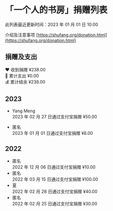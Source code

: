# 「一个人的书房」捐赠列表

此列表最近更新时间：2023 年 01 月 01 日 10:00

介绍及注意事项 [https://shufang.org/donation.html](https://shufang.org/donation.html)

## 捐赠及支出

❤️ 收到捐赠 ¥238.00  
🧾 累计支出 ¥0.00  
💰 累计结余 ¥238.00

## 2023

- Yang Meng  
  2023 年 02 月 27 日通过支付宝捐赠 ¥50.00

- 匿名  
  2023 年 01 月 01 日通过支付宝捐赠 ¥8.00

## 2022

- 匿名  
  2022 年 12 月 06 日通过支付宝捐赠 ¥10.00
- 匿名  
  2022 年 03 月 15 日通过支付宝捐赠 ¥100.00
- 夏  
  2022 年 02 月 28 日通过支付宝捐赠 ¥40.00
- 匿名  
  2022 年 02 月 25 日通过支付宝捐赠 ¥30.00
